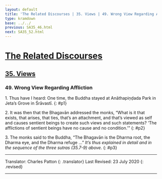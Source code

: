 ```yaml
---
layout: default
title: 'The Related Discourses | 35. Views | 49. Wrong View Regarding Affliction'
type: kramdown
base: ../../
previous: SA35_46.html
next: SA35_52.html
---
```


# [The Related Discourses](../../index.html)
## [35. Views](index.html)
### 49. Wrong View Regarding Affliction

1\. Thus have I heard: One time, the Buddha stayed at Anāthapiṇḍada Park in Jeta’s Grove in Śrāvastī.
{: #p1}

2\. It was then that the Bhagavān addressed the monks, “What is it that exists, that arises, that ties, that’s an attachment, and that’s viewed as self and causes sentient beings to create such views and such statements? ‘The afflictions of sentient beings have no cause and no condition.’”
{: #p2}

3\. The monks said to the Buddha, “The Bhagavān is the Dharma root, the Dharma eye, and the Dharma refuge …” *It’s thus explained in detail and in the sequence of the three sutras (35.7-9) above.*
{: #p3}

---

Translator: Charles Patton
{: .translator}
Last Revised: 23 July 2020
{: .revised}

---
